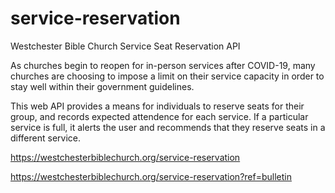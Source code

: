 # service-reservation
Westchester Bible Church Service Seat Reservation API

As churches begin to reopen for in-person services after COVID-19, many churches are choosing to impose a limit on their service capacity in order to stay well within their government guidelines.

This web API provides a means for individuals to reserve seats for their group, and records expected attendence for each service. If a particular service is full, it alerts the user and recommends that they reserve seats in a different service.

https://westchesterbiblechurch.org/service-reservation

https://westchesterbiblechurch.org/service-reservation?ref=bulletin
